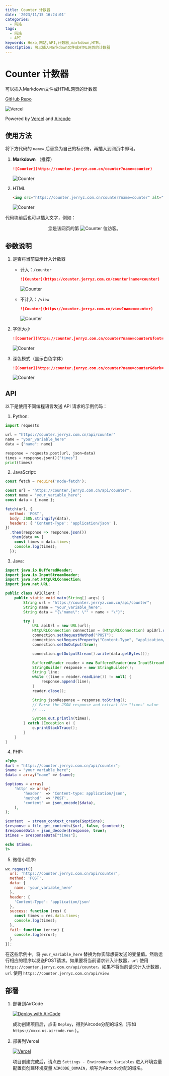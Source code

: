 ```yaml
---
title: Counter 计数器
date: '2023/11/15 16:24:01'
categories:
  - 网站
tags:
  - 网站
  - API
keywords: Hexo,网站,API,计数器,markdown,HTML
description: 可以插入Markdown文件或HTML网页的计数器
---
```


# Counter 计数器

可以插入Markdown文件或HTML网页的计数器

[GitHub Repo](https://github.com/YangguangZhou/Counter)

![Vercel](https://vercel.jerryz.com.cn/api/YangguangZhou/Counter)

Powered by [Vercel](https://vercel.com/) and [Aircode](https://aircode.io/)

## 使用方法

将下方代码的 `name=` 后替换为自己的标识符，再插入到网页中即可。

1. **Markdown** （推荐）
   
   ```markdown
   ![Counter](https://counter.jerryz.com.cn/counter?name=counter)
   ```
   ![Counter](https://counter.jerryz.com.cn/counter?name=counter)

2. HTML

   ```html
   <img src="https://counter.jerryz.com.cn/counter?name=counter" alt="Counter">
   ```
   <img src="https://counter.jerryz.com.cn/counter?name=counter" alt="Counter">

代码块前后也可以插入文字，例如：

<center>您是该网页的第 <img src="https://counter.jerryz.com.cn/counter?name=counter" alt="Counter"> 位访客。</center>


## 参数说明

1. 是否将当前显示计入计数器
   
   - 计入：`/counter`
      ```markdown
      ![Counter](https://counter.jerryz.com.cn/counter?name=counter)
      ```
      ![Counter](https://counter.jerryz.com.cn/counter?name=counter)

   - 不计入：`/view`
      ```markdown
      ![Counter](https://counter.jerryz.com.cn/view?name=counter)
      ```
      ![Counter](https://counter.jerryz.com.cn/view?name=counter)

2. 字体大小

   ```markdown
   ![Counter](https://counter.jerryz.com.cn/counter?name=counter&font=20)
   ```
   ![Counter](https://counter.jerryz.com.cn/counter?name=counter&font=20)

3. 深色模式（显示白色字体）

   ```markdown
   ![Counter](https://counter.jerryz.com.cn/counter?name=counter&dark=1)
   ```
   ![Counter](https://counter.jerryz.com.cn/counter?name=counter&dark=1)

## API

以下是使用不同编程语言发送 API 请求的示例代码：

1. Python:
```python
import requests

url = "https://counter.jerryz.com.cn/api/counter"
name = "your_variable_here"
data = {"name": name}

response = requests.post(url, json=data)
times = response.json()["times"]
print(times)
```

2. JavaScript:
```javascript
const fetch = require('node-fetch');

const url = "https://counter.jerryz.com.cn/api/counter";
const name = "your_variable_here";
const data = { name };

fetch(url, {
  method: 'POST',
  body: JSON.stringify(data),
  headers: { 'Content-Type': 'application/json' },
})
  .then(response => response.json())
  .then(data => {
    const times = data.times;
    console.log(times);
  });
```

3. Java:
```java
import java.io.BufferedReader;
import java.io.InputStreamReader;
import java.net.HttpURLConnection;
import java.net.URL;

public class APIClient {
    public static void main(String[] args) {
        String url = "https://counter.jerryz.com.cn/api/counter";
        String name = "your_variable_here";
        String data = "{\"name\": \"" + name + "\"}";

        try {
            URL apiUrl = new URL(url);
            HttpURLConnection connection = (HttpURLConnection) apiUrl.openConnection();
            connection.setRequestMethod("POST");
            connection.setRequestProperty("Content-Type", "application/json");
            connection.setDoOutput(true);

            connection.getOutputStream().write(data.getBytes());

            BufferedReader reader = new BufferedReader(new InputStreamReader(connection.getInputStream()));
            StringBuilder response = new StringBuilder();
            String line;
            while ((line = reader.readLine()) != null) {
                response.append(line);
            }
            reader.close();

            String jsonResponse = response.toString();
            // Parse the JSON response and extract the "times" value
            // ...

            System.out.println(times);
        } catch (Exception e) {
            e.printStackTrace();
        }
    }
}
```

4. PHP:
```php
<?php
$url = "https://counter.jerryz.com.cn/api/counter";
$name = "your_variable_here";
$data = array("name" => $name);

$options = array(
    'http' => array(
        'header'  => "Content-type: application/json",
        'method'  => 'POST',
        'content' => json_encode($data),
    ),
);

$context  = stream_context_create($options);
$response = file_get_contents($url, false, $context);
$responseData = json_decode($response, true);
$times = $responseData["times"];

echo $times;
?>
```

5. 微信小程序:
```javascript
wx.request({
  url: 'https://counter.jerryz.com.cn/api/counter',
  method: 'POST',
  data: {
    name: 'your_variable_here'
  },
  header: {
    'Content-Type': 'application/json'
  },
  success: function (res) {
    const times = res.data.times;
    console.log(times);
  },
  fail: function (error) {
    console.log(error);
  }
});
```

在这些示例中，将 `your_variable_here` 替换为你实际想要发送的变量值。然后运行相应的程序以发送POST请求。如果要将当前请求计入计数器，`url` 使用 `https://counter.jerryz.com.cn/api/counter`。如果不将当前请求计入计数器，`url` 使用 `https://counter.jerryz.com.cn/api/view`
   
## 部署

1. 部署到AirCode
   
   [![Deploy with AirCode](https://aircode.io/aircode-deploy-button.svg)](https://aircode.io/dashboard?owner=YangguangZhou&repo=Counter&branch=main&path=Aircode&appname=counter)

   成功创建项目后，点击 `Deploy`，得到Aircode分配的域名（形如 `https://xxxx.us.aircode.run` ）。

2. 部署到Vercel
   
   [![Vercel](https://vercel.com/button)](https://vercel.com/import/git?s=https://github.com/YangguangZhou/Counter)
   
   项目创建完成后，请点击 `Settings - Environment Variables` 进入环境变量配置页创建环境变量 `AIRCODE_DOMAIN`，填写为Aircode分配的域名。
